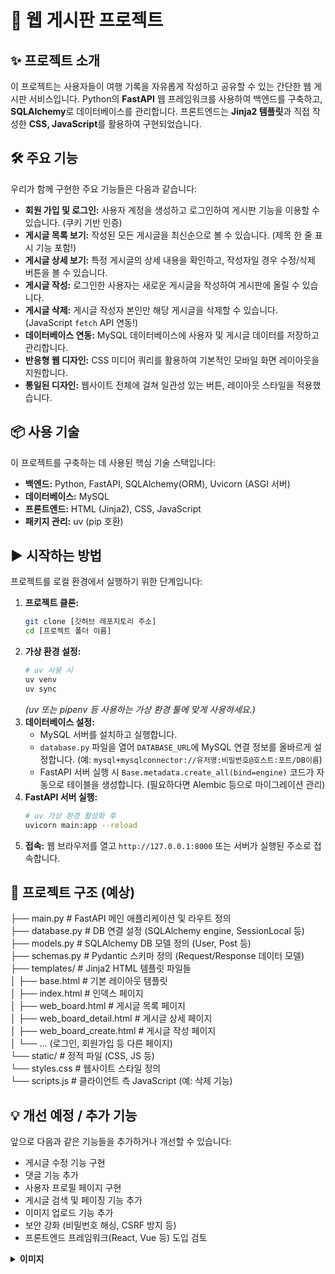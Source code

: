 # 🚀 웹 게시판 프로젝트

## ✨ 프로젝트 소개

이 프로젝트는 사용자들이 여행 기록을 자유롭게 작성하고 공유할 수 있는 간단한 웹 게시판 서비스입니다. Python의 **FastAPI** 웹 프레임워크를 사용하여 백엔드를 구축하고, **SQLAlchemy**로 데이터베이스를 관리합니다. 프론트엔드는 **Jinja2 템플릿**과 직접 작성한 **CSS, JavaScript**를 활용하여 구현되었습니다.

## 🛠️ 주요 기능

우리가 함께 구현한 주요 기능들은 다음과 같습니다:

-   **회원 가입 및 로그인:** 사용자 계정을 생성하고 로그인하여 게시판 기능을 이용할 수 있습니다. (쿠키 기반 인증)
-   **게시글 목록 보기:** 작성된 모든 게시글을 최신순으로 볼 수 있습니다. (제목 한 줄 표시 기능 포함!)
-   **게시글 상세 보기:** 특정 게시글의 상세 내용을 확인하고, 작성자일 경우 수정/삭제 버튼을 볼 수 있습니다.
-   **게시글 작성:** 로그인한 사용자는 새로운 게시글을 작성하여 게시판에 올릴 수 있습니다.
-   **게시글 삭제:** 게시글 작성자 본인만 해당 게시글을 삭제할 수 있습니다. (JavaScript `fetch` API 연동!)
-   **데이터베이스 연동:** MySQL 데이터베이스에 사용자 및 게시글 데이터를 저장하고 관리합니다.
-   **반응형 웹 디자인:** CSS 미디어 쿼리를 활용하여 기본적인 모바일 화면 레이아웃을 지원합니다.
-   **통일된 디자인:** 웹사이트 전체에 걸쳐 일관성 있는 버튼, 레이아웃 스타일을 적용했습니다.

## 📦 사용 기술

이 프로젝트를 구축하는 데 사용된 핵심 기술 스택입니다:

-   **백엔드:** Python, FastAPI, SQLAlchemy(ORM), Uvicorn (ASGI 서버)
-   **데이터베이스:** MySQL
-   **프론트엔드:** HTML (Jinja2), CSS, JavaScript 
-   **패키지 관리:** uv (pip 호환)
## ▶️ 시작하는 방법

프로젝트를 로컬 환경에서 실행하기 위한 단계입니다:

1.  **프로젝트 클론:**
    ```bash
    git clone [깃허브 레포지토리 주소]
    cd [프로젝트 폴더 이름]
    ```
2.  **가상 환경 설정:**
    ```bash
    # uv 사용 시
    uv venv
    uv sync
    ```
    *(uv 또는 pipenv 등 사용하는 가상 환경 툴에 맞게 사용하세요.)*
3.  **데이터베이스 설정:**
    *   MySQL 서버를 설치하고 실행합니다.
    *   `database.py` 파일을 열어 `DATABASE_URL`에 MySQL 연결 정보를 올바르게 설정합니다. (예: `mysql+mysqlconnector://유저명:비밀번호@호스트:포트/DB이름`)
    *   FastAPI 서버 실행 시 `Base.metadata.create_all(bind=engine)` 코드가 자동으로 테이블을 생성합니다. (필요하다면 Alembic 등으로 마이그레이션 관리)
4.  **FastAPI 서버 실행:**
    ```bash
    # uv 가상 환경 활성화 후
    uvicorn main:app --reload
    ```
5.  **접속:**
    웹 브라우저를 열고 `http://127.0.0.1:8000` 또는 서버가 실행된 주소로 접속합니다.

## 📁 프로젝트 구조 (예상)

├── main.py # FastAPI 메인 애플리케이션 및 라우트 정의</br>
├── database.py # DB 연결 설정 (SQLAlchemy engine, SessionLocal 등)</br>
├── models.py # SQLAlchemy DB 모델 정의 (User, Post 등)</br>
├── schemas.py # Pydantic 스키마 정의 (Request/Response 데이터 모델)</br>
├── templates/ # Jinja2 HTML 템플릿 파일들</br>
│ ├── base.html # 기본 레이아웃 템플릿</br>
│ ├── index.html # 인덱스 페이지</br>
│ ├── web_board.html # 게시글 목록 페이지</br>
│ ├── web_board_detail.html # 게시글 상세 페이지</br>
│ ├── web_board_create.html # 게시글 작성 페이지</br>
│ └── ... (로그인, 회원가입 등 다른 페이지)</br>
└── static/ # 정적 파일 (CSS, JS 등)</br>
└── styles.css # 웹사이트 스타일 정의</br>
└── scripts.js # 클라이언트 측 JavaScript (예: 삭제 기능)</br>


## 💡 개선 예정 / 추가 기능

앞으로 다음과 같은 기능들을 추가하거나 개선할 수 있습니다:

-   게시글 수정 기능 구현
-   댓글 기능 추가
-   사용자 프로필 페이지 구현
-   게시글 검색 및 페이징 기능 추가
-   이미지 업로드 기능 추가
-   보안 강화 (비밀번호 해싱, CSRF 방지 등)
-   프론트엔드 프레임워크(React, Vue 등) 도입 검토

<details>
<summary> <b> 이미지 </b></summary>

<br/>
<img src="https://github.com/user-attachments/assets/306bf85b-6c76-47b3-be84-ff6b550475fa" alt="[1]">


<img src="https://github.com/user-attachments/assets/5f63e1e5-a3fd-43da-82f8-3d6ff1b9657d" alt="[3]">

<img src="https://github.com/user-attachments/assets/30e3990d-a7d8-4cfa-855d-0b4c441385fb" alt="[4]">

<img src="https://github.com/user-attachments/assets/8b7c8a3b-096c-4e81-b4c2-e75898d46357" alt="[5]">

<img src="https://github.com/user-attachments/assets/440667cc-dc00-4645-9ad9-333f6bf98ba3" alt="[6]">

<img src="https://github.com/user-attachments/assets/61adb942-57e5-4a2e-935d-187aac570bed" alt="[2]">

<img src="https://github.com/user-attachments/assets/07c75c90-1fd4-4ab9-b706-1203c422bb51" alt="[7]">

<img src="https://github.com/user-attachments/assets/00bc8638-6b8d-4ab9-9893-1eb745ee3d43" alt="[8]">

</details>